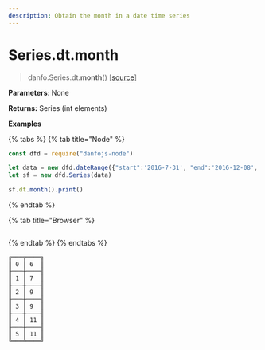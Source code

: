 ```yaml
---
description: Obtain the month in a date time series
---
```


# Series.dt.month

> danfo.Series.dt.**month**() \[[source](https://github.com/opensource9ja/danfojs/blob/master/danfojs/src/core/timeseries.js#L193)]

**Parameters**: None

**Returns:** Series (int elements)

**Examples**

{% tabs %}
{% tab title="Node" %}
```javascript
const dfd = require("danfojs-node")

let data = new dfd.dateRange({"start":'2016-7-31', "end":'2016-12-08', freq:"M"})
let sf = new dfd.Series(data)

sf.dt.month().print()
```
{% endtab %}

{% tab title="Browser" %}
```
```
{% endtab %}
{% endtabs %}

```
╔═══╤════╗
║ 0 │ 6  ║
╟───┼────╢
║ 1 │ 7  ║
╟───┼────╢
║ 2 │ 9  ║
╟───┼────╢
║ 3 │ 9  ║
╟───┼────╢
║ 4 │ 11 ║
╟───┼────╢
║ 5 │ 11 ║
╚═══╧════╝
```
